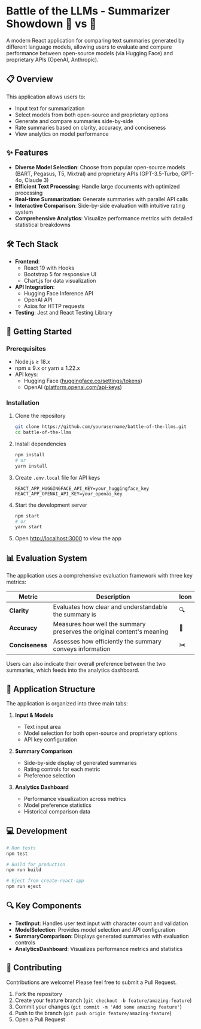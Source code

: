 # Battle of the LLMs - Summarizer Showdown 🤖 vs 🤖

A modern React application for comparing text summaries generated by different language models, allowing users to evaluate and compare performance between open-source models (via Hugging Face) and proprietary APIs (OpenAI, Anthropic).



## 📋 Overview

This application allows users to:
- Input text for summarization
- Select models from both open-source and proprietary options
- Generate and compare summaries side-by-side
- Rate summaries based on clarity, accuracy, and conciseness
- View analytics on model performance

## ✨ Features

- **Diverse Model Selection**: Choose from popular open-source models (BART, Pegasus, T5, Mixtral) and proprietary APIs (GPT-3.5-Turbo, GPT-4o, Claude 3)
- **Efficient Text Processing**: Handle large documents with optimized processing
- **Real-time Summarization**: Generate summaries with parallel API calls
- **Interactive Comparison**: Side-by-side evaluation with intuitive rating system
- **Comprehensive Analytics**: Visualize performance metrics with detailed statistical breakdowns

## 🛠️ Tech Stack

- **Frontend**: 
  - React 19 with Hooks
  - Bootstrap 5 for responsive UI
  - Chart.js for data visualization
- **API Integration**: 
  - Hugging Face Inference API
  - OpenAI API
  - Axios for HTTP requests
- **Testing**: Jest and React Testing Library

## 🚀 Getting Started

### Prerequisites

- Node.js ≥ 18.x
- npm ≥ 9.x or yarn ≥ 1.22.x
- API keys:
  - Hugging Face ([huggingface.co/settings/tokens](https://huggingface.co/settings/tokens))
  - OpenAI ([platform.openai.com/api-keys](https://platform.openai.com/api-keys))

### Installation

1. Clone the repository
   ```bash
   git clone https://github.com/yourusername/battle-of-the-llms.git
   cd battle-of-the-llms
   ```

2. Install dependencies
   ```bash
   npm install
   # or
   yarn install
   ```

3. Create `.env.local` file for API keys
   ```
   REACT_APP_HUGGINGFACE_API_KEY=your_huggingface_key
   REACT_APP_OPENAI_API_KEY=your_openai_key
   ```

4. Start the development server
   ```bash
   npm start
   # or
   yarn start
   ```

5. Open [http://localhost:3000](http://localhost:3000) to view the app

## 📊 Evaluation System

The application uses a comprehensive evaluation framework with three key metrics:

| Metric | Description | Icon |
|--------|-------------|------|
| **Clarity** | Evaluates how clear and understandable the summary is | 🔍 |
| **Accuracy** | Measures how well the summary preserves the original content's meaning | 🎯 |
| **Conciseness** | Assesses how efficiently the summary conveys information | ✂️ |

Users can also indicate their overall preference between the two summaries, which feeds into the analytics dashboard.

## 📱 Application Structure

The application is organized into three main tabs:

1. **Input & Models**
   - Text input area
   - Model selection for both open-source and proprietary options
   - API key configuration

2. **Summary Comparison**
   - Side-by-side display of generated summaries
   - Rating controls for each metric
   - Preference selection

3. **Analytics Dashboard**
   - Performance visualization across metrics
   - Model preference statistics
   - Historical comparison data

## 💻 Development

```bash
# Run tests
npm test

# Build for production
npm run build

# Eject from create-react-app
npm run eject
```

## 🔍 Key Components

- **TextInput**: Handles user text input with character count and validation
- **ModelSelection**: Provides model selection and API configuration
- **SummaryComparison**: Displays generated summaries with evaluation controls
- **AnalyticsDashboard**: Visualizes performance metrics and statistics

## 🤝 Contributing

Contributions are welcome! Please feel free to submit a Pull Request.

1. Fork the repository
2. Create your feature branch (`git checkout -b feature/amazing-feature`)
3. Commit your changes (`git commit -m 'Add some amazing feature'`)
4. Push to the branch (`git push origin feature/amazing-feature`)
5. Open a Pull Request


